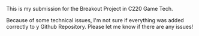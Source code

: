 This is my submission for the Breakout Project in C220 Game Tech. 

Because of some technical issues, I'm not sure if everything was added correctly to y Github Repository.
Please let me know if there are any issues!
